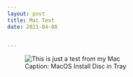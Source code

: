 ```yaml
---
layout: post
title: Mac Test
date: 2021-04-08


---
```


<figure>
  <img src="/images/MacOS_test.jpg" alt="This is just a test from my Mac">
  <figcaption>Caption: MacOS Install Disc in Tray</figcaption>
</figure>
